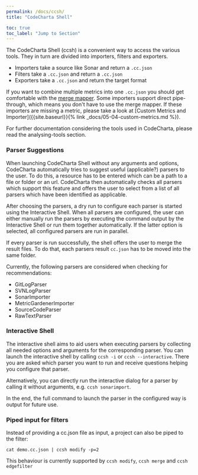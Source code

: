 ```yaml
---
permalink: /docs/ccsh/
title: "CodeCharta Shell"

toc: true
toc_label: "Jump to Section"
---
```


The CodeCharta Shell (ccsh) is a convenient way to access the various tools. They in turn are divided into importers, filters and exporters.

- Importers take a source like Sonar and return a `.cc.json`
- Filters take a `.cc.json` and return a `.cc.json`
- Exporters take a `.cc.json` and return the target format

If you want to combine multiple metrics into one `.cc.json` you should get comfortable with the [merge mapper](#merge-filter). Some importers support direct pipe-through, which means you don't have to use the merge mapper. If these importers are missing a metric, please take a look at [Custom Metrics and Importer]({{site.baseurl}}{% link _docs/05-04-custom-metrics.md %}).

For further documentation considering the tools used in CodeCharta, please read the analysing-tools section.

### Parser Suggestions

When launching CodeCharta Shell without any arguments and options, CodeCharta automatically tries to suggest useful (applicable?) parsers to the user.
To do this, a resource has to be entered which can be a path to a file or folder or an url.
CodeCharta then automatically checks all parsers which support this feature and offers the user to select from a list of all parsers which have been identified as applicable.

After choosing the parsers, a dry run to configure each parser is started using the Interactive Shell.
When all parsers are configured, the user can either manually run the parsers by executing the command output by the Interactive Shell or run them together automatically.
If the latter option is selected, all configured parsers are run in parallel.

If every parser is run successfully, the shell offers the user to merge the result files.
To do that, each parsers result `cc.json` has to be moved into the same folder.

Currently, the following parsers are considered when checking for recommendations:

- GitLogParser
- SVNLogParser
- SonarImporter
- MetricGardenerImporter
- SourceCodeParser
- RawTextParser

### Interactive Shell

The interactive shell aims to aid users when executing parsers by collecting all needed options and arguments for the corresponding parser.
You can launch the interactive shell by calling `ccsh -i` or `ccsh --interactive`.
There you are asked which parser you want to run and receive questions helping you configure that parser.

Alternatively, you can directly run the interactive dialog for a parser by calling it without arguments, e.g. `ccsh sonarimport`.

In the end, the full command to launch the parser in the configured way is output for future use.

### Piped input for filters

Instead of providing a cc.json file as input, a project can also be piped to the filter:

```
cat demo.cc.json | ccsh modify -p=2
```

This behaviour is currently supported by `ccsh modify`, `ccsh merge` and `ccsh edgefilter`
